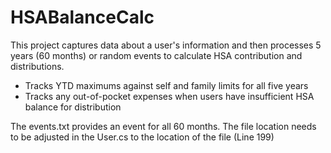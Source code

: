 # HSABalanceCalc

This project captures data about a user's information and then processes 5 years (60 months) or random events to calculate HSA contribution and distributions.

- Tracks YTD maximums against self and family limits for all five years
- Tracks any out-of-pocket expenses when users have insufficient HSA balance for distribution

The events.txt provides an event for all 60 months. The file location needs to be adjusted in the User.cs to the location of the file (Line 199)
